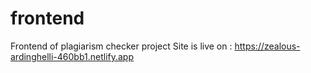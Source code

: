 # frontend
Frontend of plagiarism checker project
Site is live on : https://zealous-ardinghelli-460bb1.netlify.app
